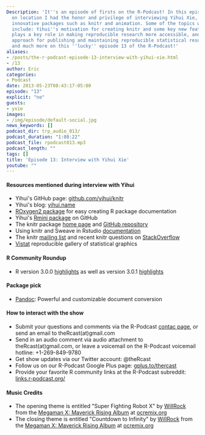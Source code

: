 ```yaml
---
Description: 'It''s an episode of firsts on the R-Podcast! In this episode recorded
  on location I had the honor and privilege of interviewing Yihui Xie, author of many
  innovative packages such as knitr and animation. Some of the topics we discussed
  include: Yihui''s motivation for creating knitr and some key new features, how markdown
  plays a key role in making reproducible research more accessible, and an innovative
  approach for publishing and maintaining reproducible statistical results online,
  and much more on this ''lucky'' episode 13 of the R-Podcast!'
aliases:
- /posts/the-r-podcast-episode-13-interview-with-yihui-xie.html
- /13
author: Eric
categories:
- Podcast
date: 2013-05-23T08:43:17-05:00
episode: "13"
explicit: "no"
guests:
- yxie
images:
- /img/episode/default-social.jpg
news_keywords: []
podcast_dir: trp_audio_013/
podcast_duration: "1:08:22"
podcast_file: rpodcast013.mp3
podcast_length: ""
tags: []
title: 'Episode 13: Interview with Yihui Xie'
youtube: ""
---
```


#### Resources mentioned during interview with Yihui

-   Yihui's GitHub page: [github.com/yihui/knitr](https://github.com/yihui)
-   Yihui's blog: [yihui.name](http://yihui.name/en)
-   [ROxygen2 package](http://cran.r-project.org/web/packages/roxygen2/index.html) for easy creating R package documentation
-   Yihui's [Rmini package](https://github.com/yihui/rmini) on GitHub
-   The knitr package [home page](http://yihui.name/knitr/) and [GitHub repository](https://github.com/yihui/knitr)
-   Using knitr and Sweave in Rstudio [documentation](http://www.rstudio.com/ide/docs/authoring/overview)
-   The knitr [mailing list](https://groups.google.com/forum/#!forum/knitr) and recent knitr questions on [StackOverflow](http://stackoverflow.com/questions/tagged/knitr)
-   [Vistat](http://vis.supstat.com/) reproducible gallery of statistical graphics

#### R Community Roundup

-   R version 3.0.0 [highlights](http://blog.revolutionanalytics.com/2013/04/r-version-3-released.html) as well as version 3.0.1 [highlights](http://blog.revolutionanalytics.com/2013/05/r-301-released.html)

#### Package pick

-   [Pandoc](http://johnmacfarlane.net/pandoc/): Powerful and customizable document conversion

#### How to interact with the show

-   Submit your questions and comments via the R-Podcast [contac page](http://www.r-podcast.org/contact/), or send an email to theRcast(at)gmail.com
-   Send in an audio comment via audio attachment to theRcast(at)gmail.com, or leave a voicemail on the R-Podcast voicemail hotline: +1-269-849-9780
-   Get show updates via our Twitter account: @theRcast
-   Follow us on our R-Podcast Google Plus page: [gplus.to/thercast](http://gplus.to/thercast)
-   Provide your favorite R community links at the R-Podcast subreddit: [links.r-podcast.org/](http://links.r-podcast.org/)

#### Music Credits

-   The opening theme is entitled "Super Fighting Robot X" by [WillRock](http://ocremix.org/artist/5043/willrock) from the [Megaman X: Maverick Rising Album](http://maverick.ocremix.org/) at [ocremix.org](http://www.ocremix.org)
-   The closing theme is entitled "Countdown to Infinity" by [WillRock](http://ocremix.org/artist/5043/willrock) from the [Megaman X: Maverick Rising Album](http://maverick.ocremix.org/) at [ocremix.org](http://www.ocremix.org)
